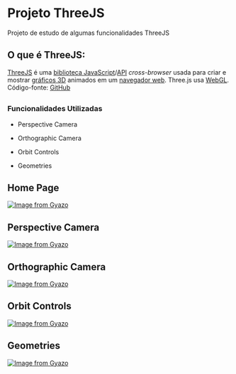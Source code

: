 # Projeto ThreeJS
 Projeto de estudo de algumas funcionalidades ThreeJS

 ## O que é ThreeJS:
 [ThreeJS](https://threejs.org/) é uma [biblioteca JavaScript](https://pt.wikipedia.org/w/index.php?title=Biblioteca_JavaScript&action=edit&redlink=1)/[API](https://pt.wikipedia.org/wiki/Interface_de_programação_de_aplicações) *cross-browser* usada para criar e mostrar [gráficos 3D](https://pt.wikipedia.org/wiki/3D_(computação_gráfica)) animados em um [navegador web](https://pt.wikipedia.org/wiki/Navegador_web). Three.js usa [WebGL](https://pt.wikipedia.org/wiki/WebGL). Código-fonte: [GitHub](https://github.com/mrdoob/three.js/)

 ## 

### Funcionalidades Utilizadas

* Perspective Camera

* Orthographic Camera

* Orbit Controls

* Geometries

  

## Home Page
[![Image from Gyazo](https://i.gyazo.com/2eaea61397200a7a7942dad32424cedd.gif)](https://gyazo.com/2eaea61397200a7a7942dad32424cedd)
## Perspective Camera


[![Image from Gyazo](https://i.gyazo.com/3bb22684456a91b6a54ea878a3db00af.gif)](https://gyazo.com/3bb22684456a91b6a54ea878a3db00af)

## Orthographic Camera


[![Image from Gyazo](https://i.gyazo.com/035ba04a656b6790f203be271f9b5038.gif)](https://gyazo.com/035ba04a656b6790f203be271f9b5038)

## Orbit Controls


[![Image from Gyazo](https://i.gyazo.com/720962a24a03cccace95c9d7c1bb29e0.gif)](https://gyazo.com/720962a24a03cccace95c9d7c1bb29e0)

## Geometries

[![Image from Gyazo](https://i.gyazo.com/3d9754c7faee435e4794571933676c4d.gif)](https://gyazo.com/3d9754c7faee435e4794571933676c4d)